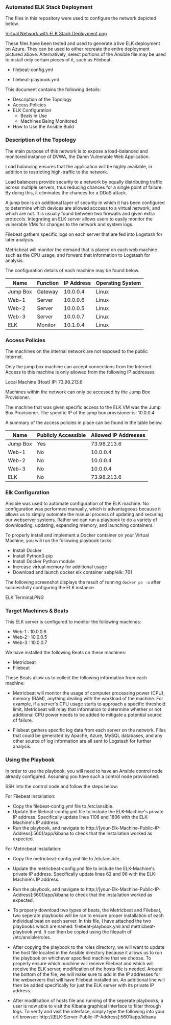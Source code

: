 ### Automated ELK Stack Deployment

The files in this repository were used to configure the network depicted below.

[Virtual Network with ELK Stack Deployment.png](https://github.com/horsley11/ELK-Stack-Configuration/blob/main/Diagrams/Virtual-Network-with-ELK-Stack-Deployment.png)

These files have been tested and used to generate a live ELK deployment on Azure. They can be used to either recreate the entire deployment pictured above. Alternatively, select portions of the Ansible file may be used to install only certain pieces of it, such as Filebeat.

- filebeat-config.yml

- filebeat-playbook.yml

This document contains the following details:
- Description of the Topology
- Access Policies
- ELK Configuration
  - Beats in Use
  - Machines Being Monitored
- How to Use the Ansible Build


### Description of the Topology

The main purpose of this network is to expose a load-balanced and monitored instance of DVWA, the Damn Vulnerable Web Application.

Load balancing ensures that the application will be highly available, in addition to restricting high-traffic to the network.

Load balancers provide security to a network by equally distributing traffic across multiple servers, thus reducing chances for a single point of failure. By doing this, it eliminates the chances for a DDoS attack.

A jump box is an additional layer of security in which it has been configured to determine which devices are allowed acccess to a virtual network, and which are not. It is usually found between two firewalls and given extra protocols.
Integrating an ELK server allows users to easily monitor the vulnerable VMs for changes to the network and system logs.

Filebeat gathers specific logs on each server that are fed into Logstash for later analysis. 

Metricbeat will monitor the demand that is placed on each web machine such as the CPU usage, and forward that information to Logstash for analysis.

The configuration details of each machine may be found below.

| Name     | Function | IP Address | Operating System |
|----------|----------|------------|------------------|
| Jump Box | Gateway  | 10.0.0.4   | Linux            |
| Web-1    | Server   | 10.0.0.6   | Linux            |
| Web-2    | Server   | 10.0.0.5   | Linux            |
| Web-3    | Server   | 10.0.0.7   | Linux            |
| ELK      | Monitor  | 10.1.0.4   | Linux            |

### Access Policies

The machines on the internal network are not exposed to the public Internet. 

Only the jump box machine can accept connections from the Internet. Access to this machine is only allowed from the following IP addresses:

Local Machine (Host) IP: 73.98.213.6

Machines within the network can only be accessed by the Jump Box Provisioner.


The machine that was given specific access to the ELK VM was the Jump Box Provisioner. The specific IP of the jump box provisioner is: 10.0.0.4 

A summary of the access policies in place can be found in the table below.

| Name     | Publicly Accessible | Allowed IP Addresses |
|----------|---------------------|----------------------|
| Jump Box | Yes                 | 73.98.213.6          |
| Web-1    | No                  | 10.0.0.4             |
| Web-2    | No                  | 10.0.0.4             |
| Web-3    | No                  | 10.0.0.4             |
| ELK      | No                  | 73.98.213.6          |

### Elk Configuration

Ansible was used to automate configuration of the ELK machine. No configuration was performed manually, which is advantageous because it allows us to simply automate the manual process of updating and securing our webserver systems. Rather we can run a playbook to do a variety of downloading, updating, expanding memory, and launching containers.

To properly install and implement a Docker container on your Virtual Machine, you will run the following playbook tasks:
- Install Docker
- Install Python3-pip
- Install Docker Python module
- Increase virtual memory for additional usage
- Download and launch docker elk container sebp/elk: 761

The following screenshot displays the result of running `docker ps -a` after successfully configuring the ELK instance.

ELK Terminal.PNG

### Target Machines & Beats
This ELK server is configured to monitor the following machines:

- Web-1 : 10.0.0.6
- Web-2 : 10.0.0.5
- Web-3 : 10.0.0.7

We have installed the following Beats on these machines:

- Metricbeat
- Filebeat

These Beats allow us to collect the following information from each machine:

- Metricbeat will monitor the usage of computer processing power (CPU), memory (RAM), anything dealing with the workload of the machine. For example, if a server's CPU usage starts to approach a specific threshold limit, Metricbeat will relay that information to determine whether or not additional CPU power needs to be added to mitigate a potential source of failure.

- Filebeat gathers specific log data from each server on the network. Files that could be generated by Apache, Azure, MySQL databases, and any other source of log information are all sent to Logstash for further analysis.

### Using the Playbook

In order to use the playbook, you will need to have an Ansible control node already configured. Assuming you have such a control node provisioned: 

SSH into the control node and follow the steps below:

For Filebeat installation:
- Copy the filebeat-config.yml file to /etc/ansible.
- Update the filebeat-config.yml file to include the ELK-Machine's private IP address. Specifically update lines 1106 and 1806 with the ELK-Machine's IP address.
- Run the playbook, and navigate to http://[your-Elk-Machine-Public-IP-Address]:5601/app/kibana to check that the installation worked as expected.

For Metricbeat installation:
- Copy the metricbeat-config.yml file to /etc/ansible.
- Update the metricbeat-config.yml file to include the ELK-Machine's private IP address. Specifically update lines 62 and 96 with the ELK-Machine's IP address.
- Run the playbook, and navigate to http://[your-Elk-Machine-Public-IP-Address]:5601/app/kibana to check that the installation worked as expected.

- To properly download two types of beats, the Metricbeat and Filebeat, two seperate playbooks will be ran to ensure proper installation of each individual beat on each server. In this file, I have attached the two playbooks which are named: filebeat-playbook.yml and metricbeat-playbook.yml. It can then be copied using the filepath of /etc/ansible/roles.

- After copying the playbook to the roles directory, we will want to update the host file located in the Ansible directory because it allows us to run the playbook on whichever specified machine that we choose. To properly ensure which machine will receive Filebeat and which will receive the ELK server, modification of the hosts file is needed. Around the bottom of the file, we will make sure to add in the IP addresses for the webservers that will have Filebeat installed on. An additional line will then be added specifically for just the ELK server with its private IP address.


- After modifcation of hosts file and running of the seperate playbooks, a user is now able to visit the Kibana graphical interface to filter through logs. To verify and visit the interface, simply type the following into your url browser: http://[ELK-Server-Public-IP-Address]:5601/app/kibana
